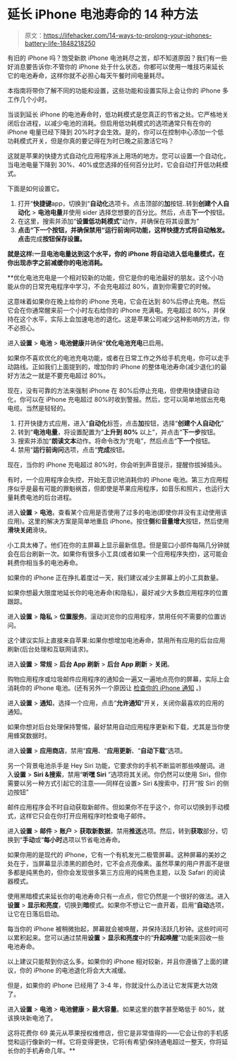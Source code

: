 # 延长 iPhone 电池寿命的 14 种方法

> 原文：<https://lifehacker.com/14-ways-to-prolong-your-iphones-battery-life-1848218250>

有旧的 iPhone 吗？饱受新款 iPhone 电池耗尽之苦，却不知道原因？我们有一些好消息要告诉你:不管你的 iPhone 处于什么状态，你都可以使用一堆技巧来延长它的电池寿命，这样你就不必担心每天午餐时间电量耗尽。

本指南将带你了解不同的功能和设置，这些功能和设置实际上会让你的 iPhone 多工作几个小时。

当谈到延长 iPhone 的电池寿命时，低功耗模式是您真正的节省之处。它严格地关闭后台进程，以减少电池的消耗。但启用低功耗模式的选项通常只有在你的 iPhone 电量已经下降到 20%时才会生效。是的，你可以在控制中心添加一个低功耗模式开关，但是你真的要记得在为时已晚之前激活它吗？

这就是苹果的快捷方式自动化应用程序派上用场的地方。您可以设置一个自动化，当电池电量下降到 30%、40%或您选择的任何百分比时，它会自动打开低功耗模式。

下面是如何设置它。

1.  打开“**快捷键**app，切换到“**自动化**选项卡。点击顶部的**加**按钮..转到**创建个人自动化** > **电池电量**并使用 sider 选择您想要的百分比。然后，点击**下一个**按钮。
2.  在这里，搜索并添加“**设置低功耗模式**”动作，并确保在将其设置为“
3.  **点击“**下一个**按钮，并确保禁用“**运行前询问**功能，这样快捷方式将自动触发。点击**完成**按钮保存设置。**

**就是这样:一旦电池电量达到这个水平，你的 iPhone 将自动进入低电量模式，在你出现赤字之前减缓你的电池消耗。**

 **优化电池充电是一个相对较新的功能，但它是你的电池最好的朋友。这个小功能从你的日常充电程序中学习，不会充电超过 80%，直到你需要它的时候。

这意味着如果你在晚上给你的 iPhone 充电，它会在达到 80%后停止充电。然后它会在你通常醒来前一个小时左右给你的 iPhone 充满电。充电超过 80%，并保持在这个水平，实际上会加速电池的退化。这是苹果公司减少这种影响的方法，你不必担心。

进入**设置** > **电池** > **电池健康**并确保“**优化电池充电**已启用。

如果你不喜欢优化的电池充电功能，或者在日常工作之外给手机充电，你可以走手动路线。正如我们上面提到的，增加你的 iPhone 的整体电池寿命(减少退化)的最好方法之一就是不要充电超过 80%。

现在，没有可靠的方法来强制 iPhone 在 80%后停止充电，但使用快捷键自动化，你可以在 iPhone 充电超过 80%时收到警报。然后，您可以简单地拔出充电电缆。当然是轻轻的。

1.  打开快捷方式应用，进入“**自动化**标签，点击**加**按钮，选择“**创建个人自动化**”
2.  转到“**电池电量**，将设置配置为“**上升到 80%** 以上”，并点击“**下一步**按钮。
3.  搜索并添加“**朗读文本**动作。将命令改为“充电”，然后点击“**下一个**按钮。
4.  禁用“**运行前询问**选项，点击“**完成**按钮。

现在，当你的 iPhone 充电超过 80%时，你会听到声音提示，提醒你拔掉插头。

有时，一个应用程序会失控，开始无意识地消耗你的 iPhone 电池。第三方应用程序似乎是最有可能的罪魁祸首，但即使是苹果应用程序，如音乐和照片，也运行大量耗费电池的后台进程。

进入**设置** > **电池**，查看某个应用是否使用了过多的电池(即使你并没有主动使用该应用)。这里的解决方案是简单地重启 iPhone。按住**侧**和**音量增大**按钮，然后使用**滑块关闭**滑块。

小工具太棒了。他们在你的主屏幕上显示最新信息。但是窗口小部件每隔几分钟就会在后台刷新一次。如果你有很多小工具(或者如果一个应用程序失控)，这可能会耗费你相当多的电池寿命。

如果你的 iPhone 正在挣扎着度过一天，我们建议减少主屏幕上的小工具数量。

如果你想最大限度地延长你的电池寿命(和隐私)，最好减少大多数应用程序的位置跟踪。

进入**设置** > **隐私** > **位置服务**。滚动浏览你的应用程序，禁用任何不需要的位置访问。

这个建议实际上直接来自苹果:如果你想增加电池寿命，禁用所有应用的后台应用刷新(后台处理和互联网请求)。

进入**设置** > **常规** > **后台 App 刷新** > **后台 App 刷新** > **关闭**。

购物应用程序或垃圾邮件应用程序的通知会一遍又一遍地点亮你的屏幕，实际上会消耗你的 iPhone 电池。(还有另外一个原因让 [检查你的 iPhone 通知](https://lifehacker.com/avoid-unnecessary-distractions-in-ios-15-with-notificat-1847376058) 。)

进入**设置** > **通知**，选择一个应用，点击“**允许通知**”开关，关闭你最喜欢的应用的通知。

如果你想对后台处理保持警惕，最好禁用自动应用程序更新和下载，尤其是当你使用蜂窝数据时。

进入**设置** > **应用商店**，禁用“**应用**、“**应用更新**、“**自动下载**”选项。

另一个背景电池杀手是 Hey Siri 功能，它要求你的手机不断监听那些唤醒词。进入**设置** > **Siri &搜索**，禁用“**听嘿 Siri** ”选项将其关闭。你仍然可以使用 Siri，但你需要以另一种方式引起它的注意——同样在设置> Siri &搜索中，打开“按 Siri 的侧边按钮”

邮件应用程序会不时自动获取新邮件。但如果你不在乎这个，你可以切换到手动模式，这样它只会在你打开应用程序时检查电子邮件。

进入**设置** > **邮件** > **账户** > **获取新数据**，禁用**推送**选项。然后，转到**获取**部分，切换到“**手动**或“**每小时**选项以节省电池寿命。

如果你用的是现代的 iPhone，它有一个有机发光二极管屏幕。这种屏幕的美妙之处在于，当屏幕显示漆黑的颜色时，它不会点亮像素。虽然苹果的用户界面不是很多都是纯黑色的，但你会发现很多第三方应用的纯黑色主题，以及 Safari 的阅读器模式。

使用黑暗模式来延长你的电池寿命只有一点点，但它仍然是一个很好的做法。进入**设置** > **显示和亮度**，切换到**暗**模式。如果你不想让它一直开着，启用“**自动**选项，让它在日落后启动。

每当你的 iPhone 被稍微抬起，屏幕就会被唤醒，并保持活跃几秒钟。这些时间可以累积起来。您可以通过禁用**设置** > **显示和亮度**中的“**升起唤醒**”功能来回收一些电池寿命。

以上建议只能帮到你这么多。如果你的 iPhone 相对较新，并且你遵循了上面的建议，你的 iPhone 的电池退化将会大大减缓。

但是，如果你的 iPhone 已经用了 3-4 年，你就没什么办法让它发挥更大功效了。

进入**设置** > **电池** > **电池健康** > **最大容量**。如果这里的数字甚至略低于 80%，就该换块新电池了。

这将花费你 69 美元从苹果授权维修店，但它是非常值得的——它会让你的手机感觉和运行像新的一样。它将变得更快，它将(有希望)保持通电超过一整天，你将延长你的手机寿命几年。**